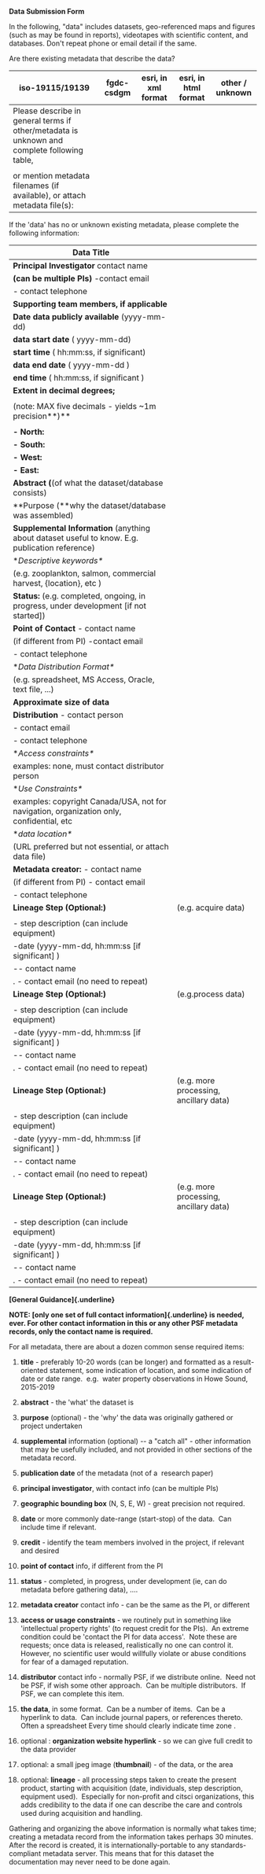 **Data Submission Form**



In the following, "data" includes datasets, geo-referenced maps and figures (such as may be found in reports), videotapes with scientific content, and databases. Don't repeat phone or email detail if the same.



Are there existing metadata that describe the data?



| iso-19115/19139 | fgdc-csdgm | esri, in xml format | esri, in html format | other / unknown |
| --------------- | ---------- | ------------------- | -------------------- | --------------- |
| Please describe in general terms if other/metadata is unknown and complete following table, |
|  |
| or mention metadata filenames (if available), or attach metadata file(s): |


If the 'data' has no or unknown existing metadata, please complete the following information:



| **Data Title** |  |
| -------------- | --- |
| **Principal Investigator** contact name |  |
| **(can be multiple PIs)** -contact email |  |
| \- contact telephone |  |
| **Supporting team members, if applicable** |  |
| **Date data publicly available** (yyyy-mm-dd) |  |
| **data start date** ( yyyy-mm-dd) |  |
| **start time** ( hh:mm:ss, if significant) |  |
| **data end date** ( yyyy-mm-dd ) |  |
| **end time** ( hh:mm:ss, if significant ) |  |
| **Extent in decimal degrees;** |  |
|  |  |
| (note: MAX five decimals - yields \~1m precision**)** |  |
|  |  |
| **- North:** |  |
| **- South:** |  |
| **- West:** |  |
| **- East:** |  |
| **Abstract (**(of what the dataset/database consists) |
| **Purpose (**why the dataset/database was assembled) |
| **Supplemental Information** (anything about dataset useful to know. E.g. publication reference) |
| **Descriptive keywords\** |  |
| (e.g. zooplankton, salmon, commercial harvest, {location}, etc ) |  |
| **Status:** (e.g. completed, ongoing, in progress, under development \[if not started\]) |  |
| **Point of Contact** - contact name |  |
| (if different from PI) -contact email |  |
| \- contact telephone |  |
| **Data Distribution Format\** |  |
| (e.g. spreadsheet, MS Access, Oracle, text file, ...) |  |
| **Approximate size of data** |  | **KB** **MB** **GB** **TB** |
| **Distribution** - contact person |  |
| \- contact email |  |
| \- contact telephone |  |
| **Access constraints\** |  |
| examples: none, must contact distributor person |  |
| **Use Constraints\** |  |
| examples: copyright Canada/USA, not for navigation, organization only, confidential, etc |  |
| **data location\** |  |
| (URL preferred but not essential, or attach data file) |  |
| **Metadata creator:** - contact name |  |
| (if different from PI) - contact email |  |
| \- contact telephone |  |
| **Lineage Step (Optional:)** | (e.g. acquire data) |
|  |  |
| \- step description (can include equipment) |  |
| -date (yyyy-mm-dd, hh:mm:ss \[if significant\] ) |  |
| -- contact name |  |
| . - contact email (no need to repeat) |  |
| **Lineage Step (Optional:)** | (e.g.process data) |
|  |  |
| \- step description (can include equipment) |  |
| -date (yyyy-mm-dd, hh:mm:ss \[if significant\] ) |  |
| -- contact name |  |
| . - contact email (no need to repeat) |  |
| **Lineage Step (Optional:)** | (e.g. more processing, ancillary data) |
|  |  |
| \- step description (can include equipment) |  |
| -date (yyyy-mm-dd, hh:mm:ss \[if significant\] ) |  |
| -- contact name |  |
| . - contact email (no need to repeat) |  |
| **Lineage Step (Optional:)** | (e.g. more processing, ancillary data) |
|  |  |
| \- step description (can include equipment) |  |
| -date (yyyy-mm-dd, hh:mm:ss \[if significant\] ) |  |
| -- contact name |  |
| . - contact email (no need to repeat) |  |


**[General Guidance]{.underline}**



**NOTE: [only one set of full contact information]{.underline} is needed, ever. For other contact information in this or any other PSF metadata records, only the contact name is required.**



For all metadata, there are about a dozen common sense required items:



1.  **title** - preferably 10-20 words (can be longer) and formatted as a result-oriented statement, some indication of location, and some indication of date or date range.  e.g.  water property observations in Howe Sound, 2015-2019



2.  **abstract** - the \'what\' the dataset is



3.  **purpose** (optional) - the \'why\' the data was originally gathered or project undertaken



4.  **supplemental** information (optional) -- a "catch all" - other information that may be usefully included, and not provided in other sections of the metadata record.



5.  **publication date** of the metadata (not of a  research paper)



6.  **principal investigator**, with contact info (can be multiple PIs)



7.  **geographic bounding box** (N, S, E, W) - great precision not required.



8.  **date** or more commonly date-range (start-stop) of the data.  Can include time if relevant.



9.  **credit** - identify the team members involved in the project, if relevant and desired



10. **point of contact** info, if different from the PI



11. **status** - completed, in progress, under development (ie, can do metadata before gathering data), \....



12. **metadata creator** contact info - can be the same as the PI, or different



13. **access or usage constraints** - we routinely put in something like \'intellectual property rights\' (to request credit for the PIs).  An extreme condition could be \'contact the PI for data access\'.  Note these are requests; once data is released, realistically no one can control it.  However, no scientific user would willfully violate or abuse conditions for fear of a damaged reputation.



14. **distributor** contact info - normally PSF, if we distribute online.  Need not be PSF, if wish some other approach.  Can be multiple distributors.  If PSF, we can complete this item.



15. **the data**, in some format.  Can be a number of items.  Can be a hyperlink to data.  Can include journal papers, or references thereto.  Often a spreadsheet Every time should clearly indicate time zone .



16. optional : **organization website hyperlink** - so we can give full credit to the data provider



17. optional: a small jpeg image (**thumbnail**) - of the data, or the area



18. optional: **lineage** - all processing steps taken to create the present product, starting with acquisition (date, individuals, step description, equipment used).  Especially for non-profit and citsci organizations, this adds credibility to the data if one can describe the care and controls used during acquisition and handling.



Gathering and organizing the above information is normally what takes time; creating a metadata record from the information takes perhaps 30 minutes.  After the record is created, it is internationally-portable to any standards-compliant metadata server. This means that for this dataset the documentation may never need to be done again.
